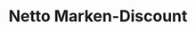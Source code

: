 ---
title: "Netto Marken-Discount"
url: /muenster/netto-marken-discount-osttor/
shop: Supermarkt
---